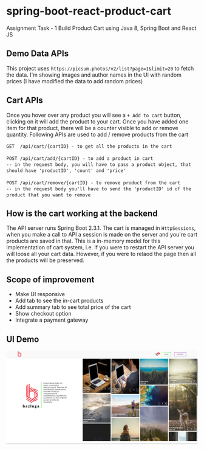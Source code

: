 # spring-boot-react-product-cart
Assignment Task - 1 Build Product Cart using Java 8, Spring Boot and React JS

## Demo Data APIs
This project uses `https://picsum.photos/v2/list?page=1&limit=20` to fetch the data.
I'm showing images and author names in the UI with random prices (I have modified the data to add random prices)

## Cart APIs
Once you hover over any product you will see a `+ Add to cart` button, clicking on it will add the product to your cart.
Once you have added one item for that product, there will be a counter visible to add or remove quantity.
Following APIs are used to add / remove products from the cart

```
GET  /api/cart/{cartID} - to get all the products in the cart

POST /api/cart/add/{cartID} - to add a product in cart
-- in the request body, you will have to pass a product object, that should have 'productID', 'count' and 'price'

POST /api/cart/remove/{cartID} - to remove product from the cart
-- in the request body you'll have to send the 'productID' id of the product that you want to remove
```

## How is the cart working at the backend
 The API server runs Spring Boot 2.3.1. The cart is managed in `HttpSessions`, when you make a call to API 
 a session is made on the server and you're cart products are saved in that. This is a in-memory model for this implementation
 of cart system, i.e. if you were to restart the API server you will loose all your cart data. However, if you were to relaod the page then all the products will be preserved.

## Scope of improvement 
* Make UI responsive
* Add tab to see the in-cart products 
* Add summary tab to see total price of the cart
* Show checkout option
* Integrate a payment gateway 

 ## UI Demo
 ![Demo UI Image](https://github.com/AdiUser/spring-boot-react-product-cart/blob/master/cart-client/public/ui-demo.png)